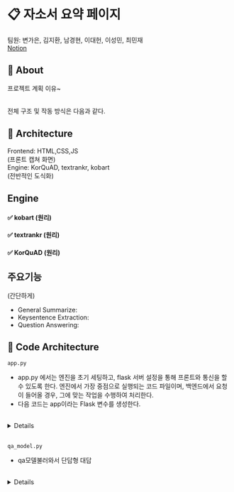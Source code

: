 # 📋 자소서 요약 페이지
팀원: 변가은, 김지환, 남경현, 이대헌, 이성민, 최민재<br>
[Notion](https://jungle-crane-580.notion.site/27be448bebcb4ca39ac9182033d7a293?pvs=4)
<br>

## 📁 About
프로젝트 계획 이유~

<br>전체 구조 및 작동 방식은 다음과 같다. 


## 🔧 Architecture
Frontend: HTML,CSS,JS
<br>(프론트 캡쳐 화면)
<br>Engine: KorQuAD, textrankr, kobart
<br>(전반적인 도식화)



## Engine
#### ✅ kobart (원리)


#### ✅ textrankr (원리)


#### ✅ KorQuAD (원리)



## 주요기능
(간단하게)
- General Summarize:
- Keysentence Extraction: 
- Question Answering: 

 
## 📑 Code Architecture
`app.py`
- app.py 에서는 엔진을 초기 세팅하고, flask 서버 설정을 통해 프론트와 통신을 할 수 있도록 한다. 엔진에서 가장 중점으로 실행되는 코드 파일이며, 백엔드에서 요청이 들어올 경우, 그에 맞는 작업을 수행하여 처리한다.
- 다음 코드는 app이라는 Flask 변수를 생성한다.
<br>
  <details>
**code**
   ```Python
   
   ```
  </details>
<br>

`ext.py`
- 중요문장 추출~
<br>
  <details>
 **code**
   ```Python
   
   ```
  </details>
<br>

`qa_model.py`
- qa모델불러와서 단답형 대답
<br>
  <details>
   **code**
   ```Python

   ```
  </details>
<br>

`gsum.py`
- kobart모델불러와서 포괄적 요약을 진행한다~
<br>**code**
  <details>
   ```Python

   ```
  </details>
